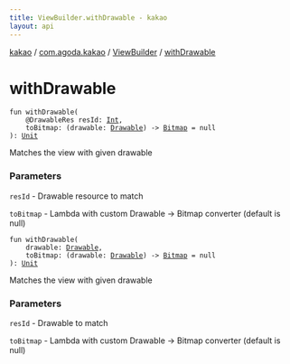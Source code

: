 ```yaml
---
title: ViewBuilder.withDrawable - kakao
layout: api
---
```


<div class='api-docs-breadcrumbs'><a href="../../index.html">kakao</a> / <a href="../index.html">com.agoda.kakao</a> / <a href="index.html">ViewBuilder</a> / <a href=".">withDrawable</a></div>

# withDrawable

<div class="overload-group" markdown="1">

<div class="signature"><code><span class="keyword">fun </span><span class="identifier">withDrawable</span><span class="symbol">(</span><br/>&nbsp;&nbsp;&nbsp;&nbsp;<span class="identifier">@DrawableRes</span> <span class="parameterName" id="com.agoda.kakao.ViewBuilder$withDrawable(kotlin.Int, kotlin.Function1((android.graphics.drawable.Drawable, android.graphics.Bitmap)))/resId">resId</span><span class="symbol">:</span>&nbsp;<a href="https://kotlinlang.org/api/latest/jvm/stdlib/kotlin/-int/index.html"><span class="identifier">Int</span></a><span class="symbol">, </span><br/>&nbsp;&nbsp;&nbsp;&nbsp;<span class="parameterName" id="com.agoda.kakao.ViewBuilder$withDrawable(kotlin.Int, kotlin.Function1((android.graphics.drawable.Drawable, android.graphics.Bitmap)))/toBitmap">toBitmap</span><span class="symbol">:</span>&nbsp;<span class="symbol">(</span><span class="parameterName">drawable</span><span class="symbol">:</span>&nbsp;<a href="https://developer.android.com/reference/android/graphics/drawable/Drawable.html"><span class="identifier">Drawable</span></a><span class="symbol">)</span>&nbsp;<span class="symbol">-&gt;</span>&nbsp;<a href="https://developer.android.com/reference/android/graphics/Bitmap.html"><span class="identifier">Bitmap</span></a>&nbsp;<span class="symbol">=</span>&nbsp;null<br/><span class="symbol">)</span><span class="symbol">: </span><a href="https://kotlinlang.org/api/latest/jvm/stdlib/kotlin/-unit/index.html"><span class="identifier">Unit</span></a></code></div>

Matches the view with given drawable

### Parameters

<code>resId</code> - Drawable resource to match

<code>toBitmap</code> - Lambda with custom Drawable -&gt; Bitmap converter (default is null)

</div>
<div class="overload-group" markdown="1">

<div class="signature"><code><span class="keyword">fun </span><span class="identifier">withDrawable</span><span class="symbol">(</span><br/>&nbsp;&nbsp;&nbsp;&nbsp;<span class="parameterName" id="com.agoda.kakao.ViewBuilder$withDrawable(android.graphics.drawable.Drawable, kotlin.Function1((android.graphics.drawable.Drawable, android.graphics.Bitmap)))/drawable">drawable</span><span class="symbol">:</span>&nbsp;<a href="https://developer.android.com/reference/android/graphics/drawable/Drawable.html"><span class="identifier">Drawable</span></a><span class="symbol">, </span><br/>&nbsp;&nbsp;&nbsp;&nbsp;<span class="parameterName" id="com.agoda.kakao.ViewBuilder$withDrawable(android.graphics.drawable.Drawable, kotlin.Function1((android.graphics.drawable.Drawable, android.graphics.Bitmap)))/toBitmap">toBitmap</span><span class="symbol">:</span>&nbsp;<span class="symbol">(</span><span class="parameterName">drawable</span><span class="symbol">:</span>&nbsp;<a href="https://developer.android.com/reference/android/graphics/drawable/Drawable.html"><span class="identifier">Drawable</span></a><span class="symbol">)</span>&nbsp;<span class="symbol">-&gt;</span>&nbsp;<a href="https://developer.android.com/reference/android/graphics/Bitmap.html"><span class="identifier">Bitmap</span></a>&nbsp;<span class="symbol">=</span>&nbsp;null<br/><span class="symbol">)</span><span class="symbol">: </span><a href="https://kotlinlang.org/api/latest/jvm/stdlib/kotlin/-unit/index.html"><span class="identifier">Unit</span></a></code></div>

Matches the view with given drawable

### Parameters

<code>resId</code> - Drawable to match

<code>toBitmap</code> - Lambda with custom Drawable -&gt; Bitmap converter (default is null)

</div>
